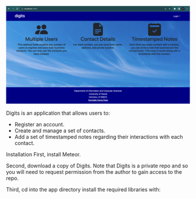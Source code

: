 <img src ="doc/landing-page.png">

Digits is an application that allows users to:

- Register an account.
- Create and manage a set of contacts.
- Add a set of timestamped notes regarding their interactions with each contact.

Installation
First, install Meteor.

Second, download a copy of Digits. Note that Digits is a private repo and so you will need to request permission from the author to gain access to the repo.

Third, cd into the app directory install the required libraries with:

